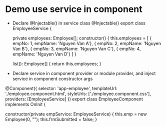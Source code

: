# Demo use service in component
- Declare @Injectable() in service class
@Injectable()
export class EmployeeService {

  private employees: Employee[];
  constructor() {
    this.employees = [
      { empNo: 1, empName: 'Nguyen Van A'},
      { empNo: 2, empName: 'Nguyen Van B'},
      { empNo: 3, empName: 'Nguyen Van C'},
      { empNo: 4, empName: 'Nguyen Van D'}
    ]
   }

   list(): Employee[] {
     return this.employees;
   }

- Declare service in component provider or module provider, and inject service in component constructor args

@Component({
  selector: 'app-employee',
  templateUrl: './employee.component.html',
  styleUrls: ['./employee.component.css'],
  providers: [EmployeeService]
})
export class EmployeeComponent implements OnInit {

  constructor(private empService: EmployeeService) {
    this.emp = new Employee(0, "");
    this.frmSubmitted = false;
   }
